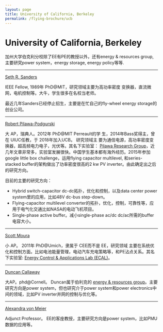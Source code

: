 ```yaml
---
layout: page
title: University of California, Berkeley 
permalink: /flying-brochure/ucb
---
```

# University of California, Berkeley 

加州大学伯克利分校除了EE有PE的教授以外，还有energy & resources group, 主要研究power system，energy storage, energy policy等等.

---

[Seth R. Sanders](https://www2.eecs.berkeley.edu/Faculty/Homepages/sanders.html)

IEEE Fellow, 1989年 PhD@MIT，研究领域主要为高功率密度
变换器，直流微网，电机控制等。大牛，学生很多在名校当老师。

最近几年Sanders已经停止招生，主要是在忙自己的fly-wheel energy storage的创业公司。

---

[Robert Pilawa-Podgurski](https://www2.eecs.berkeley.edu/Faculty/Homepages/pilawa.html)

大 AP，瑞典人。2012年 PhD@MIT Perreault的学
生，2014年Bass奖得主，曾在 UIUC任教，于 2018年加入UCB。 研究领域主
要为通信电源，高功率密度变换器，超高频电力电子，光伏等。其名下实验室：
[Pilawa Research Group](https://pilawa.ece.illinois.edu/)，近几年文章非常多，实验室发展很快。中国学生基本都有海外经历。2015年参加google little box challenge，运用flying capacitor multilevel, 和series-stacked buffer的架构做出了功率密度很高的2 kw PV inverter。由此确定出之后的研究方向。

目前的主要的研究方向：
* Hybrid switch-capacitor dc-dc拓扑，优化和控制，以及data center power system里的应用，比如48V dc-bus step-down。
* Flying-capacitor multilevel converter的拓扑，优化，控制，可靠性等，应用于电气化交通比如NASA的电动飞机项目。
* Single-phase active buffer。减小single-phase ac/dc dc/ac所需的buffer电容大小。

---

[Scott Moura](https://ce.berkeley.edu/people/faculty/moura)

小 AP。 2011年 PhD@Umich，隶属于 CEE而不是 EE，研究领域
主要在系统优化和控制方面。比如电池能量管理，电动汽车充电策略等，和PE沾点关系。其名下实验室: [Energy Control & Applications Lab (ECAL)](https://ecal.berkeley.edu/index.html)。

---

[Duncan Callaway](https://erg.berkeley.edu/people/callaway-duncan/)

大AP。phd@Cornell。 Duncan属于伯利克的 [energy & resources group](https://erg.berkeley.edu/)。主要研究方向是power system，但也研究介于power system和power electronics中间的领域，比如PV inverter并网的控制与优化等。

---

[Alexandra von Meier](https://www2.eecs.berkeley.edu/Faculty/Homepages/vonmeier.html)

Adjunct Professor。 EE的客座教授，主要研究方向是power system，比如PMU数据的应用等。




